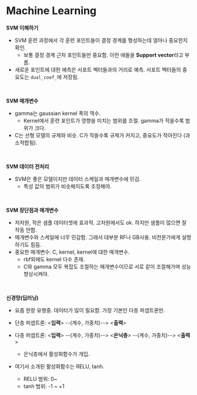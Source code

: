 # Machine Learning

**SVM 이해하기**

- SVM 훈련 과정에서 각 훈련 포인트들이 결정 경계를 형성하는데 얼마나 중요한지 확인.
  - 보통 결정 경계 근처 포인트들만 중요함. 이런 애들을 **Support vector**라고 부름.
- 새로운 포인트에 대한 예측은 서포트 벡터들과의 거리로 예측. 서포트 벡터들의 중요도는 `dual_coef_`에 저장됨.

<br>

**SVM 매개변수**

- gamma는 gaussian kernel 폭의 역수. 
  - Kernel에서 훈련 포인트가 영향을 미치는 범위를 조절. gamma가 작을수록 범위가 크다.
- C는 선형 모델의 규제와 비슷. C가 작을수록 규제가 커지고, 중요도가 작아진다 (과소적합됨).

<br>

**SVM 데이터 전처리**

- SVM은 좋은 모델이지만 데이터 스케일과 매개변수에 민감.
  - 특성 값의 범위가 비슷해지도록 조정해야.

<Br>

**SVM 장단점과 매개변수**

- 저차원, 작은 샘플 데이터셋에 효과적. 고차원에서도 ok. 하지만 샘플이 많으면 잘 작동 안함.
- 매개변수와 스케일에 너무 민감함. 그래서 대부분 RF나 GB사용. 비전문가에게 설명하기도 힘듬.
- 중요한 매개변수: C, kernel, kernel에 대한 매개변수.
  - rbf외에도 kernel 다수 존재. 
  - C와 gamma 모두 복잡도 조절하는 매개변수이므로 서로 같이 조절해가며 성능 향상시켜야.

<br>

**신경망(딥러닝)**

- 요즘 한창 유행중. 데이터가 많이 필요함. 가장 기본인 다층 퍼셉트론만.
- 단층 퍼셉트론: <**입력**> --(계수, 가중치)--> <**출력**>

- 다층 퍼셉트론: <**입력**> --(계수, 가중치)--> <**은닉층**> --(계수, 가중치)--> <**출력**>
  - 은닉층에서 활성화함수가 개입.
- 여기서 소개된 활성화함수는 RELU, tanh.
  - RELU 범위: 0~
  - tanh 범위: -1 ~ +1